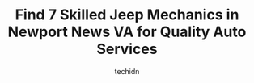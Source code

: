 ---
layout: ampstory
image: https://images.unsplash.com/photo-1637160967973-88751d581827?ixlib=rb-4.0.3&ixid=MnwxMjA3fDB8MHxwaG90by1wYWdlfHx8fGVufDB8fHx8&auto=format&fit=crop&w=640&h=853&q=80
author: techidn
featured: false
description: Trust your vehicles maintenance and repairs to the 7 best Jeep Mechanic in Newport News VA, USA. With their extensive experience, cutting-edge technology, and commitment to customer satisfa
title: Find 7 Skilled Jeep Mechanics in Newport News VA for Quality Auto Services
cover:
   title: Find 7 Skilled Jeep Mechanics in Newport News VA for Quality Auto Services
   subtitle: Rickpate
   background: https://images.unsplash.com/photo-1637160967973-88751d581827?ixlib=rb-4.0.3&ixid=MnwxMjA3fDB8MHxwaG90by1wYWdlfHx8fGVufDB8fHx8&auto=format&fit=crop&w=640&h=853&q=80

pages: 
 - layout: thirds
   top: <h1>#1 Guaranteed Auto Services</h1>
   bottom: "<p>Was extremely happy with the service today, price was great to get a Starter out in and it was done SAME DAY. Harry assured me that everything would be taken care of and </p>"
   background: https://www.knot35.com/toplist/wp-content/uploads/2023/06/best-jeep-mechanic-1-in-newport-news-va-1685834166.jpeg
   backgroundblur: true
 - layout: thirds
   top: <h1>#2 B&L Automotive</h1>
   bottom: "<p>13539 Jefferson Ave, Newport News, VA 23608, United States</p>"
   background: https://www.knot35.com/toplist/wp-content/uploads/2023/06/best-jeep-mechanic-2-in-newport-news-va-1685834166.jpeg
   cta:
      link: https://www.knot35.com/toplist/find-7-skilled-jeep-mechanics-in-newport-news-va-for-quality-auto-services/
      text: Find 7 Skilled Jeep Mechanics in Newport News VA for Quality Auto Services
 - layout: thirds
   top: <h1>#3 Checkered Flag Body Shop Newport News</h1>
   bottom: "<p>12627 Jefferson Ave lot b, Newport News, VA 23602, United States</p>"
   background: https://www.knot35.com/toplist/wp-content/uploads/2023/06/best-jeep-mechanic-3-in-newport-news-va-1685834167.jpeg
   cta:
      link: https://www.knot35.com/toplist/find-7-skilled-jeep-mechanics-in-newport-news-va-for-quality-auto-services/
      text: Find 7 Skilled Jeep Mechanics in Newport News VA for Quality Auto Services
 - layout: thirds
   top: <h1>#4 Bill Smiths Auto & Air</h1>
   bottom: "<p>11122 Jefferson Ave, Newport News, VA 23601, United States</p>"
   background: https://images.unsplash.com/photo-1462556791646-c201b8241a94?ixlib=rb-4.0.3&ixid=MnwxMjA3fDB8MHxwaG90by1wYWdlfHx8fGVufDB8fHx8&auto=format&fit=crop&w=640&h=853&q=80
   cta:
      link: https://www.knot35.com/toplist/find-7-skilled-jeep-mechanics-in-newport-news-va-for-quality-auto-services/
      text: Find 7 Skilled Jeep Mechanics in Newport News VA for Quality Auto Services
 - layout: thirds
   top: <h1>#5 New Beginnings Auto Body, Inc.</h1>
   bottom: "<p>15482 Warwick Blvd c, Newport News, VA 23608, United States</p>"
   background: https://images.unsplash.com/photo-1553949345-eb786bb3f7ba?ixlib=rb-4.0.3&ixid=MnwxMjA3fDB8MHxwaG90by1wYWdlfHx8fGVufDB8fHx8&auto=format&fit=crop&w=640&h=853&q=80
   cta:
      link: https://www.knot35.com/toplist/find-7-skilled-jeep-mechanics-in-newport-news-va-for-quality-auto-services/
      text: Find 7 Skilled Jeep Mechanics in Newport News VA for Quality Auto Services
 - layout: thirds
   top: <h1>#6 Casey Auto Group</h1>
   bottom: "<p>813 Diligence Dr #117, Newport News, VA 23606, United States</p>"
   background: https://images.unsplash.com/photo-1496096265110-f83ad7f96608?ixlib=rb-4.0.3&ixid=MnwxMjA3fDB8MHxwaG90by1wYWdlfHx8fGVufDB8fHx8&auto=format&fit=crop&w=640&h=853&q=80
   cta:
      link: https://www.knot35.com/toplist/find-7-skilled-jeep-mechanics-in-newport-news-va-for-quality-auto-services/
      text: Find 7 Skilled Jeep Mechanics in Newport News VA for Quality Auto Services
 - layout: thirds
   top: <h1>#7 Frasers Automotive</h1>
   bottom: "<p>13269 Warwick Blvd a, Newport News, VA 23602, United States</p>"
   background: https://images.unsplash.com/photo-1599422314077-f4dfdaa4cd09?ixlib=rb-4.0.3&ixid=MnwxMjA3fDB8MHxwaG90by1wYWdlfHx8fGVufDB8fHx8&auto=format&fit=crop&w=640&h=853&q=80
   cta:
      link: https://www.knot35.com/toplist/find-7-skilled-jeep-mechanics-in-newport-news-va-for-quality-auto-services/
      text: Find 7 Skilled Jeep Mechanics in Newport News VA for Quality Auto Services
 - layout: thirds
   middle: Continue reading...
   background: https://images.unsplash.com/photo-1567360425618-1594206637d2?ixlib=rb-4.0.3&ixid=MnwxMjA3fDB8MHxwaG90by1wYWdlfHx8fGVufDB8fHx8&auto=format&fit=crop&w=640&h=853&q=80
   cta:
      link: https://www.knot35.com/toplist/find-7-skilled-jeep-mechanics-in-newport-news-va-for-quality-auto-services/
      text: Find 7 Skilled Jeep Mechanics in Newport News VA for Quality Auto Services
      
---